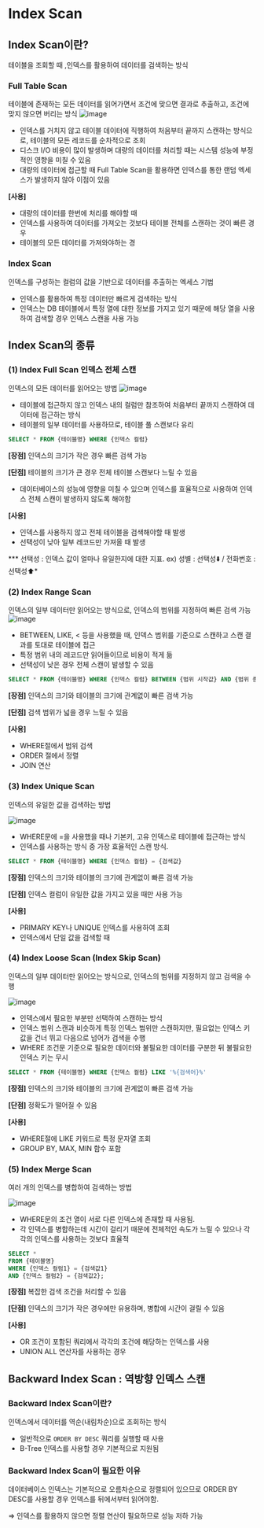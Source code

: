 # Index Scan

## Index Scan이란?

테이블을 조회할 때 ,인덱스를 활용하여 데이터를 검색하는 방식

### Full Table Scan

테이블에 존재하는 모든 데이터를 읽어가면서 조건에 맞으면 결과로 추출하고, 조건에 맞지 않으면 버리는 방식
![image](https://github.com/user-attachments/assets/8fb46b57-3ec2-49bb-bb15-fcfc128be634)


- 인덱스를 거치지 않고 테이블 데이터에 직행하여 처음부터 끝까지 스캔하는 방식으로, 테이블의 모든 레코드를 순차적으로 조회
- 디스크 I/O 비용이 많이 발생하며 대량의 데이터를 처리할 때는 시스템 성능에 부정적인 영향을 미칠 수 있음
- 대량의 데이터에 접근할 때 Full Table Scan을 활용하면 인덱스를 통한 랜덤 엑세스가 발생하지 않아 이점이 있음

**[사용]**

- 대량의 데이터를 한번에 처리를 해야할 때
- 인덱스를 사용하여 데이터를 가져오는 것보다 테이블 전체를 스캔하는 것이 빠른 경우
- 테이블의 모든 데이터를 가져와야하는 경

### Index Scan

인덱스를 구성하는 컬럼의 값을 기반으로 데이터를 추출하는 엑세스 기법

- 인덱스를 활용하여 특정 데이터만 빠르게 검색하는 방식
- 인덱스는 DB 테이블에서 특정 열에 대한 정보를 가지고 있기 때문에 해당 열을 사용하여 검색할 경우 인덱스 스캔을 사용 가능

## Index Scan의 종류

### (1) Index Full Scan 인덱스 전체 스캔

인덱스의 모든 데이터를 읽어오는 방법
![image](https://github.com/user-attachments/assets/15ead858-6099-423b-8f2f-94aa692d6bd2)

- 테이블에 접근하지 않고 인덱스 내의 컬럼만 참조하여 처음부터 끝까지 스캔하여 데이터에 접근하는 방식
- 테이블의 일부 데이터를 사용하므로, 테이블 풀 스캔보다 유리

```sql
SELECT * FROM {테이블명} WHERE {인덱스 컬럼}
```

**[장점]** 인덱스의 크기가 작은 경우 빠른 검색 가능

**[단점]** 테이블의 크기가 큰 경우 전체 테이블 스캔보다 느릴 수 있음

- 데이터베이스의 성능에 영향을 미칠 수 있으며 인덱스를 효율적으로 사용하여 인덱스 전체 스캔이 발생하지 않도록 해야함

**[사용]**

- 인덱스를 사용하지 않고 전체 테이블을 검색해야할 때 발생
- 선택성이 낮아 일부 레코드만 가져올 때 발생

*** 선택성 : 인덱스 값이 얼마나 유일한지에 대한 지표. ex) 성별 : 선택성⬇️ / 전화번호 : 선택성⬆️*

### (2) Index Range Scan

인덱스의 일부 데이터만 읽어오는 방식으로, 인덱스의 범위를 지정하여 빠른 검색 가능
![image](https://github.com/user-attachments/assets/b8e1a935-9c8c-4712-860a-54cde07f0118)


- BETWEEN, LIKE, < 등을 사용했을 때, 인덱스 범위를 기준으로 스캔하고 스캔 결과를 토대로 테이블에 접근
- 특정 범위 내의 레코드만 읽어들이므로 비용이 적게 듦
- 선택성이 낮은 경우 전체 스캔이 발생할 수 있음

```sql
SELECT * FROM {테이블명} WHERE {인덱스 컬럼} BETWEEN {범위 시작값} AND {범위 종료값}
```

**[장점]** 인덱스의 크기와 테이블의 크기에 관계없이 빠른 검색 가능

**[단점]** 검색 범위가 넓을 경우 느릴 수 있음

**[사용]**

- WHERE절에서 범위 검색
- ORDER 절에서 정렬
- JOIN 연산

### (3) Index Unique Scan

인덱스의 유일한 값을 검색하는 방법

![image](https://github.com/user-attachments/assets/7f2112de-f921-46ef-bcb8-8a2ab3129729)

- WHERE문에 =을 사용했을 때나 기본키, 고유 인덱스로 테이블에 접근하는 방식
- 인덱스를 사용하는 방식 중 가장 효율적인 스캔 방식.

```sql
SELECT * FROM {테이블명} WHERE {인덱스 컬럼} = {검색값}
```

**[장점]** 인덱스의 크기와 테이블의 크기에 관계없이 빠른 검색 가능

**[단점]** 인덱스 컬럼이 유일한 값을 가지고 있을 때만 사용 가능

**[사용]**

- PRIMARY KEY나 UNIQUE 인덱스를 사용하여 조회
- 인덱스에서 단일 값을 검색할 때

### (4) Index Loose Scan (Index Skip Scan)

인덱스의 일부 데이터만 읽어오는 방식으로, 인덱스의 범위를 지정하지 않고 검색을 수행

![image](https://github.com/user-attachments/assets/a295864e-342a-4375-9146-a6d6895f46bd)

- 인덱스에서 필요한 부분만 선택하여 스캔하는 방식
- 인덱스 범위 스캔과 비슷하게 특정 인덱스 범위만 스캔하지만, 필요없는 인덱스 키 값을 건너 뛰고 다음으로 넘어가 검색을 수행
- WHERE 조건문 기준으로 필요한 데이터와 불필요한 데이터를 구분한 뒤 불필요한 인덱스 키는 무시

```sql
SELECT * FROM {테이블명} WHERE {인덱스 컬럼} LIKE '%{검색어}%'
```

**[장점]** 인덱스의 크기와 테이블의 크기에 관계없이 빠른 검색 가능

**[단점]** 정확도가 떨어질 수 있음

**[사용]**

- WHERE절에 LIKE 키워드로 특정 문자열 조회
- GROUP BY, MAX, MIN 함수 포함

### (5) Index Merge Scan

여러 개의 인덱스를 병합하여 검색하는 방법

![image](https://github.com/user-attachments/assets/015dc735-0fd9-478f-8f5a-796b7e891223)

- WHERE문의 조건 열이 서로 다른 인덱스에 존재할 때 사용됨.
- 각 인덱스를 병합하는데 시간이 걸리기 때문에 전체적인 속도가 느릴 수 있으나 각각의 인덱스를 사용하는 것보다 효율적

```sql
SELECT *
FROM {테이블명}
WHERE {인덱스 컬럼1} = {검색값1}
AND {인덱스 컬럼2} = {검색값2};
```

**[장점]** 복잡한 검색 조건을 처리할 수 있음

**[단점]** 인덱스의 크기가 작은 경우에만 유용하며, 병합에 시간이 걸릴 수 있음

**[사용]**

- OR 조건이 포함된 쿼리에서 각각의 조건에 해당하는 인덱스를 사용
- UNION ALL 연산자를 사용하는 경우

## Backward Index Scan : 역방향 인덱스 스캔

### Backward Index Scan이란?

인덱스에서 데이터를 역순(내림차순)으로 조회하는 방식

- 일반적으로 `ORDER BY DESC` 쿼리를 실행할 때 사용
- B-Tree 인덱스를 사용할 경우 기본적으로 지원됨

### Backward Index Scan이 필요한 이유

데이터베이스 인덱스는 기본적으로 오름차순으로 정렬되어 있으므로 ORDER BY DESC를 사용할 경우 인덱스를 뒤에서부터 읽어야함.

⇒ 인덱스를 활용하지 않으면 정렬 연산이 필요하므로 성능 저하 가능
